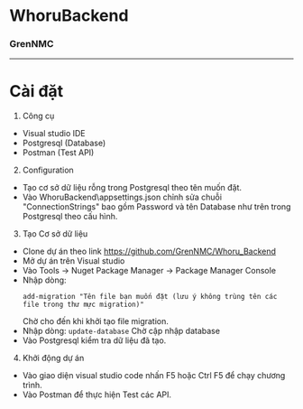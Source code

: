 # WhoruBackend
### GrenNMC
---
# Cài đặt
1. Công cụ
- Visual studio IDE
- Postgresql (Database)
- Postman (Test API)
2. Configuration
- Tạo cơ sở dữ liệu rỗng trong Postgresql theo tên muốn đặt.
- Vào WhoruBackend\appsettings.json chỉnh sửa chuỗi "ConnectionStrings" bao gồm Password và tên Database như trên trong Postgresql theo cấu hình.
3. Tạo Cơ sở dữ liệu
- Clone dự án theo link https://github.com/GrenNMC/Whoru_Backend
- Mở dự án trên Visual studio
- Vào Tools -> Nuget Package Manager -> Package Manager Console
- Nhập dòng:
  ```
  add-migration "Tên file bạn muốn đặt (lưu ý không trùng tên các file trong thư mực migration)"
  ```
  Chờ cho đến khi khởi tạo file migration.
- Nhập dòng:
  ``
  update-database
  ``
  Chờ cập nhập database
- Vào Postgresql kiểm tra dữ liệu đã tạo.
4. Khởi động dự án
- Vào giao diện visual studio code nhấn F5 hoặc Ctrl F5 để chạy chương trình.
- Vào Postman để thực hiện Test các API.
